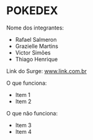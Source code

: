 # POKEDEX

Nome dos integrantes: 
- Rafael Salmeron
- Grazielle Martins
- Victor Simões
- Thiago Henrique 

Link do Surge: www.link.com.br

O que funciona:
- Item 1
- Item 2

O que não funciona: 
- Item 3
- Item 4
